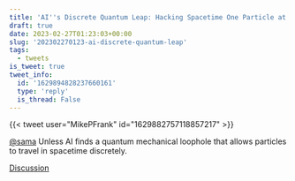 ```yaml
---
title: 'AI''s Discrete Quantum Leap: Hacking Spacetime One Particle at a Time'
draft: true
date: 2023-02-27T01:23:03+00:00
slug: '202302270123-ai-discrete-quantum-leap'
tags:
  - tweets
is_tweet: true
tweet_info:
  id: '1629894828237660161'
  type: 'reply'
  is_thread: False
---
```




{{< tweet user="MikePFrank" id="1629882757118857217" >}}

[@sama](https://x.com/sama) Unless AI finds a quantum mechanical loophole that allows particles to travel in spacetime discretely.

[Discussion](https://x.com/sytelus/status/1629894828237660161)
